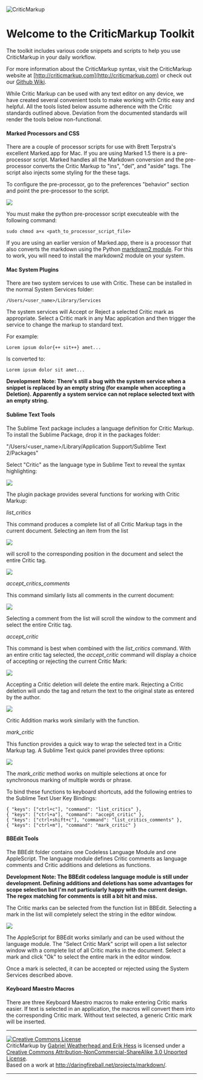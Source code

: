 ![CriticMarkup](http://high90.com/img/CriticMarkup-400px.png)

Welcome to the CriticMarkup Toolkit
====================

The toolkit includes various code snippets and scripts to help you use CriticMarkup in your daily workflow.

For more information about the CriticMarkup syntax, visit the CriticMarkup website at [http://criticmarkup.com](http://criticmarkup.com) or check out our [Github Wiki](https://github.com/CriticMarkup/CriticMarkup-toolkit/wiki).

While Critic Markup can be used with any text editor on any device, we have created several convenient tools to make working with Critic easy and helpful. All the tools listed below assume adherence with the Critic standards outlined above. Deviation from the documented standards will render the tools below non-functional.

#### Marked Processors and CSS ####

There are a couple of processor scripts for use with Brett Terpstra's excellent Marked.app for Mac. If you are using Marked 1.5 there is a pre-processor script. Marked handles all the Markdown conversion and the pre-processor converts the Critic Markup to "ins", "del", and "aside" tags. The script also injects some styling for the these tags.

To configure the pre-processor, go to the preferences "behavior" section and point the pre-processor to the script. 


![](http://www.macdrifter.com/uploads/2013/01/Screen%20Shot%2020130113_152005.jpg)


You must make the python pre-processor script executeable with the following command:

    sudo chmod a+x <path_to_processor_script_file>


If you are using an earlier version of Marked.app, there is a processor that also converts the markdown using the Python [markdown2 module](http://code.google.com/p/python-markdown2/). For this to work, you will need to install the markdown2 module on your system.

#### Mac System Plugins ####

There are two system services to use with Critic. These can be installed in the normal System Services folder:

    /Users/<user_name>/Library/Services

The system services will Accept or Reject a selected Critic mark as appropriate. Select a Critic mark in any Mac application and then trigger the service to change the markup to standard text.

For example:

    Lorem ipsum dolor{++ sit++} amet...

Is converted to:

    Lorem ipsum dolor sit amet...

**Development Note: There's still a bug with the system service when a snippet is replaced by an empty string (for example when accepting a Deletion). Apparently a system service can not replace selected text with an empty string.**

#### Sublime Text Tools ####

The Sublime Text package includes a language definition for Critic Markup. To install the Sublime Package, drop it in the packages folder:

"/Users/<user_name>/Library/Application Support/Sublime Text 2/Packages"

Select "Critic" as the language type in Sublime Text to reveal the syntax highlighting:

![](http://www.macdrifter.com/uploads/2013/01/Screen%20Shot%2020130111_111656.jpg)

The plugin package provides several functions for working with Critic Markup:

*list_critics*

This command produces a complete list of all Critic Markup tags in the current document. Selecting an item from the list 

![](http://www.macdrifter.com/uploads/2013/01/Screen%20Shot%2020130103_222655_std.jpg)

will scroll to the corresponding position in the document and select the entire Critic tag.

![](http://www.macdrifter.com/uploads/2013/01/Screen%20Shot%2020130103_222716_std.jpg)

*accept_critics_comments*

This command similarly lists all comments in the current document:

![](http://www.macdrifter.com/uploads/2013/01/Screen%20Shot%2020130103_223719_std.jpg)

Selecting a comment from the list will scroll the window to the comment and select the entire Critic tag.

*accept_critic*

This command is best when combined with the *list_critics* command. With an entire critic tag selected, the *accept_critic* command will display a choice of accepting or rejecting the current Critic Mark:

![](http://www.macdrifter.com/uploads/2013/01/Screen%20Shot%2020130103_224025_std.jpg)

Accepting a Critic deletion will delete the entire mark. Rejecting a Critic deletion will undo the tag and return the text to the original state as entered by the author.

![](http://www.macdrifter.com/uploads/2013/01/Screen%20Shot%2020130103_225247.jpg)

Critic Addition marks work similarly with the function.

*mark_critic*

This function provides a quick way to wrap the selected text in a Critic Markup tag. A Sublime Text quick panel provides three options:

![](http://www.macdrifter.com/uploads/2013/01/Screen%20Shot%2020130103_225821_std.jpg)

The *mark_critic* method works on multiple selections at once for synchronous marking of multiple words or phrase.


To bind these functions to keyboard shortcuts, add the following entries to the Sublime Text User Key Bindings:

    { "keys": ["ctrl+c"], "command": "list_critics" },
    { "keys": ["ctrl+a"], "command": "accept_critic" },
    { "keys": ["ctrl+shift+c"], "command": "list_critics_comments" },
    { "keys": ["ctrl+m"], "command": "mark_critic" }


#### BBEdit Tools ####

The BBEdit folder contains one Codeless Language Module and one AppleScript. The language module defines Critic comments as language comments and Critic additions and deletions as functions.

**Development Note: The BBEdit codeless language module is still under development. Defining additions and deletions has some advantages for scope selection but I'm not particularly happy with the current design. The regex matching for comments is still a bit hit and miss.**

The Critic marks can be selected from the function list in BBEdit. Selecting a mark in the list will completely select the string in the editor window.

![](http://www.macdrifter.com/uploads/2013/01/Screen%20Shot%2020130113_142157.jpg)

The AppleScript for BBEdit works similarly and can be used without the language module. The "Select Critic Mark" script will open a list selector window with a complete list of all Critic marks in the document. Select a mark and click "Ok" to select the entire mark in the editor window.

Once a mark is selected, it can be accepted or rejected using the System Services described above.

#### Keyboard Maestro Macros ####

There are three Keyboard Maestro macros to make entering Critic marks easier. If text is selected in an application, the macros will convert them into the corresponding Critic mark. Without text selected, a generic Critic mark will be inserted.

------------

<a rel="license" href="http://creativecommons.org/licenses/by-nc-sa/3.0/deed.en_US"><img alt="Creative Commons License" style="border-width:0" src="http://i.creativecommons.org/l/by-nc-sa/3.0/88x31.png" /></a><br /><span xmlns:dct="http://purl.org/dc/terms/" property="dct:title">CriticMarkup</span> by <a xmlns:cc="http://creativecommons.org/ns#" href="http://criticmarkup.com" property="cc:attributionName" rel="cc:attributionURL">Gabriel Weatherhead and Erik Hess</a> is licensed under a <a rel="license" href="http://creativecommons.org/licenses/by-nc-sa/3.0/deed.en_US">Creative Commons Attribution-NonCommercial-ShareAlike 3.0 Unported License</a>.<br />Based on a work at <a xmlns:dct="http://purl.org/dc/terms/" href="http://daringfireball.net/projects/markdown/" rel="dct:source">http://daringfireball.net/projects/markdown/</a>.

------------

